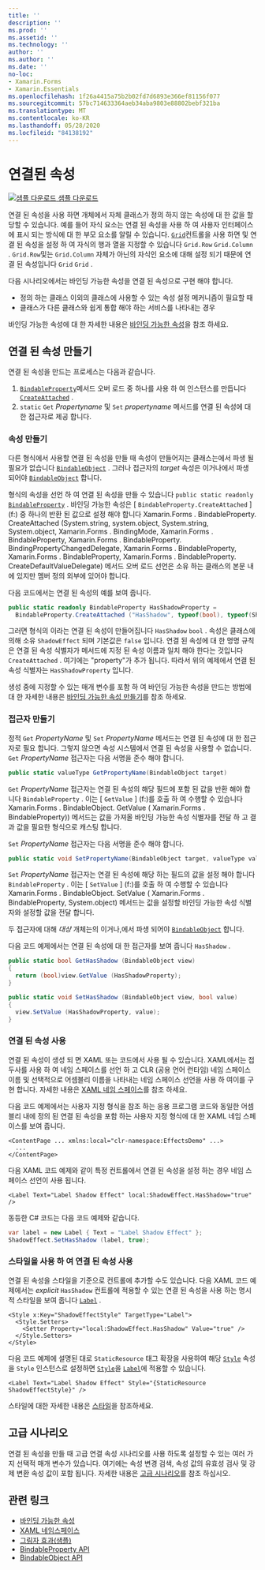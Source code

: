 ```yaml
---
title: ''
description: ''
ms.prod: ''
ms.assetid: ''
ms.technology: ''
author: ''
ms.author: ''
ms.date: ''
no-loc:
- Xamarin.Forms
- Xamarin.Essentials
ms.openlocfilehash: 1f26a4415a75b2b02fd7d6893e366ef81156f077
ms.sourcegitcommit: 57bc714633364aeb34aba9803e88802bebf321ba
ms.translationtype: MT
ms.contentlocale: ko-KR
ms.lasthandoff: 05/28/2020
ms.locfileid: "84138192"
---
```

# <a name="attached-properties"></a>연결된 속성

[![샘플 다운로드](~/media/shared/download.png) 샘플 다운로드](https://docs.microsoft.com/samples/xamarin/xamarin-forms-samples/effects-shadoweffect)


연결 된 속성을 사용 하면 개체에서 자체 클래스가 정의 하지 않는 속성에 대 한 값을 할당할 수 있습니다. 예를 들어 자식 요소는 연결 된 속성을 사용 하 여 사용자 인터페이스에 표시 되는 방식에 대 한 부모 요소를 알릴 수 있습니다. [`Grid`](xref:Xamarin.Forms.Grid)컨트롤을 사용 하면 및 연결 된 속성을 설정 하 여 자식의 행과 열을 지정할 수 있습니다 `Grid.Row` `Grid.Column` . `Grid.Row`및는 `Grid.Column` 자체가 아닌의 자식인 요소에 대해 설정 되기 때문에 연결 된 속성입니다 `Grid` `Grid` .

다음 시나리오에서는 바인딩 가능한 속성을 연결 된 속성으로 구현 해야 합니다.

- 정의 하는 클래스 이외의 클래스에 사용할 수 있는 속성 설정 메커니즘이 필요할 때
- 클래스가 다른 클래스와 쉽게 통합 해야 하는 서비스를 나타내는 경우

바인딩 가능한 속성에 대 한 자세한 내용은 [바인딩 가능한 속성](~/xamarin-forms/xaml/bindable-properties.md)을 참조 하세요.

## <a name="create-an-attached-property"></a>연결 된 속성 만들기

연결 된 속성을 만드는 프로세스는 다음과 같습니다.

1. [`BindableProperty`](xref:Xamarin.Forms.BindableProperty)메서드 오버 로드 중 하나를 사용 하 여 인스턴스를 만듭니다 [`CreateAttached`](xref:Xamarin.Forms.BindableProperty.CreateAttached*) .
1. `static` `Get` *Propertyname* 및 `Set` *propertyname* 메서드를 연결 된 속성에 대 한 접근자로 제공 합니다.

### <a name="create-a-property"></a>속성 만들기

다른 형식에서 사용할 연결 된 속성을 만들 때 속성이 만들어지는 클래스는에서 파생 될 필요가 없습니다 [`BindableObject`](xref:Xamarin.Forms.BindableObject) . 그러나 접근자의 *target* 속성은 이거나에서 파생 되어야 [`BindableObject`](xref:Xamarin.Forms.BindableObject) 합니다.

형식의 속성을 선언 하 여 연결 된 속성을 만들 수 있습니다 `public static readonly` [`BindableProperty`](xref:Xamarin.Forms.BindableProperty) . 바인딩 가능한 속성은 [ `BindableProperty.CreateAttached` ] (f:) 중 하나의 반환 된 값으로 설정 해야 합니다 Xamarin.Forms . BindableProperty. CreateAttached (System.string, system.object, System.string, System.object, Xamarin.Forms . BindingMode, Xamarin.Forms . BindableProperty, Xamarin.Forms . BindableProperty. BindingPropertyChangedDelegate, Xamarin.Forms . BindableProperty, Xamarin.Forms . BindableProperty, Xamarin.Forms . BindableProperty. CreateDefaultValueDelegate) 메서드 오버 로드 선언은 소유 하는 클래스의 본문 내에 있지만 멤버 정의 외부에 있어야 합니다.

다음 코드에서는 연결 된 속성의 예를 보여 줍니다.

```csharp
public static readonly BindableProperty HasShadowProperty =
  BindableProperty.CreateAttached ("HasShadow", typeof(bool), typeof(ShadowEffect), false);
```

그러면 형식의 이라는 연결 된 속성이 만들어집니다 `HasShadow` `bool` . 속성은 클래스에 의해 소유 `ShadowEffect` 되며 기본값은 `false` 입니다. 연결 된 속성에 대 한 명명 규칙은 연결 된 속성 식별자가 메서드에 지정 된 속성 이름과 일치 해야 한다는 것입니다 `CreateAttached` . 여기에는 "property"가 추가 됩니다. 따라서 위의 예제에서 연결 된 속성 식별자는 `HasShadowProperty` 입니다.

생성 중에 지정할 수 있는 매개 변수를 포함 하 여 바인딩 가능한 속성을 만드는 방법에 대 한 자세한 내용은 [바인딩 가능한 속성 만들기](~/xamarin-forms/xaml/bindable-properties.md#consume-a-bindable-property)를 참조 하세요.

### <a name="create-accessors"></a>접근자 만들기

정적 `Get` *PropertyName* 및 `Set` *PropertyName* 메서드는 연결 된 속성에 대 한 접근자로 필요 합니다. 그렇지 않으면 속성 시스템에서 연결 된 속성을 사용할 수 없습니다. `Get` *PropertyName* 접근자는 다음 서명을 준수 해야 합니다.

```csharp
public static valueType GetPropertyName(BindableObject target)
```

`Get` *PropertyName* 접근자는 연결 된 속성의 해당 필드에 포함 된 값을 반환 해야 합니다 `BindableProperty` . 이는 [ `GetValue` ] (f:)를 호출 하 여 수행할 수 있습니다 Xamarin.Forms . BindableObject. GetValue ( Xamarin.Forms . BindableProperty)) 메서드는 값을 가져올 바인딩 가능한 속성 식별자를 전달 하 고 결과 값을 필요한 형식으로 캐스팅 합니다.

`Set` *PropertyName* 접근자는 다음 서명을 준수 해야 합니다.

```csharp
public static void SetPropertyName(BindableObject target, valueType value)
```

`Set` *PropertyName* 접근자는 연결 된 속성에 해당 하는 필드의 값을 설정 해야 합니다 `BindableProperty` . 이는 [ `SetValue` ] (f:)를 호출 하 여 수행할 수 있습니다 Xamarin.Forms . BindableObject. SetValue ( Xamarin.Forms . BindableProperty, System.object) 메서드는 값을 설정할 바인딩 가능한 속성 식별자와 설정할 값을 전달 합니다.

두 접근자에 대해 *대상* 개체는의 이거나,에서 파생 되어야 [`BindableObject`](xref:Xamarin.Forms.BindableObject) 합니다.

다음 코드 예제에서는 연결 된 속성에 대 한 접근자를 보여 줍니다 `HasShadow` .

```csharp
public static bool GetHasShadow (BindableObject view)
{
  return (bool)view.GetValue (HasShadowProperty);
}

public static void SetHasShadow (BindableObject view, bool value)
{
  view.SetValue (HasShadowProperty, value);
}
```

### <a name="consume-an-attached-property"></a>연결 된 속성 사용

연결 된 속성이 생성 되 면 XAML 또는 코드에서 사용 될 수 있습니다. XAML에서는 접두사를 사용 하 여 네임 스페이스를 선언 하 고 CLR (공용 언어 런타임) 네임 스페이스 이름 및 선택적으로 어셈블리 이름을 나타내는 네임 스페이스 선언을 사용 하 여이를 구현 합니다. 자세한 내용은 [XAML 네임 스페이스](~/xamarin-forms/xaml/namespaces.md)를 참조 하세요.

다음 코드 예제에서는 사용자 지정 형식을 참조 하는 응용 프로그램 코드와 동일한 어셈블리 내에 정의 된 연결 된 속성을 포함 하는 사용자 지정 형식에 대 한 XAML 네임 스페이스를 보여 줍니다.

```xaml
<ContentPage ... xmlns:local="clr-namespace:EffectsDemo" ...>
  ...
</ContentPage>
```

다음 XAML 코드 예제와 같이 특정 컨트롤에서 연결 된 속성을 설정 하는 경우 네임 스페이스 선언이 사용 됩니다.

```xaml
<Label Text="Label Shadow Effect" local:ShadowEffect.HasShadow="true" />
```

동등한 C# 코드는 다음 코드 예제와 같습니다.

```csharp
var label = new Label { Text = "Label Shadow Effect" };
ShadowEffect.SetHasShadow (label, true);
```

### <a name="consume-an-attached-property-with-a-style"></a>스타일을 사용 하 여 연결 된 속성 사용

연결 된 속성을 스타일을 기준으로 컨트롤에 추가할 수도 있습니다. 다음 XAML 코드 예제에서는 *explicit* `HasShadow` 컨트롤에 적용할 수 있는 연결 된 속성을 사용 하는 명시적 스타일을 보여 줍니다 [`Label`](xref:Xamarin.Forms.Label) .

```xaml
<Style x:Key="ShadowEffectStyle" TargetType="Label">
  <Style.Setters>
    <Setter Property="local:ShadowEffect.HasShadow" Value="true" />
  </Style.Setters>
</Style>
```

다음 코드 예제에 설명된 대로 `StaticResource` 태그 확장을 사용하여 해당 [`Style`](xref:Xamarin.Forms.NavigableElement.Style) 속성을 `Style` 인스턴스로 설정하면 [`Style`](xref:Xamarin.Forms.Style)을 [`Label`](xref:Xamarin.Forms.Label)에 적용할 수 있습니다.

```xaml
<Label Text="Label Shadow Effect" Style="{StaticResource ShadowEffectStyle}" />
```

스타일에 대한 자세한 내용은 [스타일](~/xamarin-forms/user-interface/styles/index.md)을 참조하세요.

## <a name="advanced-scenarios"></a>고급 시나리오

연결 된 속성을 만들 때 고급 연결 속성 시나리오를 사용 하도록 설정할 수 있는 여러 가지 선택적 매개 변수가 있습니다. 여기에는 속성 변경 검색, 속성 값의 유효성 검사 및 강제 변환 속성 값이 포함 됩니다. 자세한 내용은 [고급 시나리오](~/xamarin-forms/xaml/bindable-properties.md#advanced-scenarios)를 참조 하십시오.

## <a name="related-links"></a>관련 링크

- [바인딩 가능한 속성](~/xamarin-forms/xaml/bindable-properties.md)
- [XAML 네임스페이스](~/xamarin-forms/xaml/namespaces.md)
- [그림자 효과(샘플)](https://docs.microsoft.com/samples/xamarin/xamarin-forms-samples/effects-shadoweffect)
- [BindableProperty API](xref:Xamarin.Forms.BindableProperty)
- [BindableObject API](xref:Xamarin.Forms.BindableObject)
